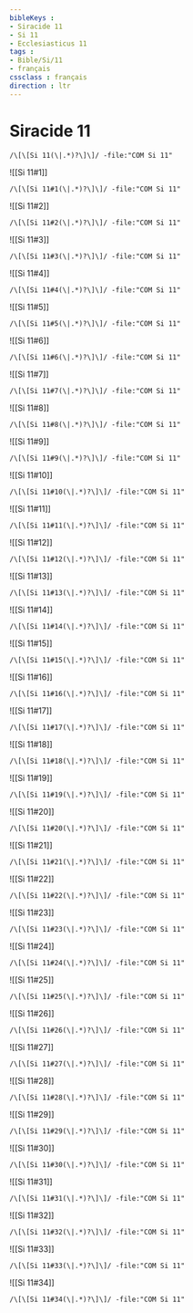 ```yaml
---
bibleKeys : 
- Siracide 11
- Si 11
- Ecclesiasticus 11
tags : 
- Bible/Si/11
- français
cssclass : français
direction : ltr
---
```


# Siracide 11

```query
/\[\[Si 11(\|.*)?\]\]/ -file:"COM Si 11"
```



![[Si 11#1]]

```query
/\[\[Si 11#1(\|.*)?\]\]/ -file:"COM Si 11"
```

![[Si 11#2]]

```query
/\[\[Si 11#2(\|.*)?\]\]/ -file:"COM Si 11"
```

![[Si 11#3]]

```query
/\[\[Si 11#3(\|.*)?\]\]/ -file:"COM Si 11"
```

![[Si 11#4]]

```query
/\[\[Si 11#4(\|.*)?\]\]/ -file:"COM Si 11"
```

![[Si 11#5]]

```query
/\[\[Si 11#5(\|.*)?\]\]/ -file:"COM Si 11"
```

![[Si 11#6]]

```query
/\[\[Si 11#6(\|.*)?\]\]/ -file:"COM Si 11"
```

![[Si 11#7]]

```query
/\[\[Si 11#7(\|.*)?\]\]/ -file:"COM Si 11"
```

![[Si 11#8]]

```query
/\[\[Si 11#8(\|.*)?\]\]/ -file:"COM Si 11"
```

![[Si 11#9]]

```query
/\[\[Si 11#9(\|.*)?\]\]/ -file:"COM Si 11"
```

![[Si 11#10]]

```query
/\[\[Si 11#10(\|.*)?\]\]/ -file:"COM Si 11"
```

![[Si 11#11]]

```query
/\[\[Si 11#11(\|.*)?\]\]/ -file:"COM Si 11"
```

![[Si 11#12]]

```query
/\[\[Si 11#12(\|.*)?\]\]/ -file:"COM Si 11"
```

![[Si 11#13]]

```query
/\[\[Si 11#13(\|.*)?\]\]/ -file:"COM Si 11"
```

![[Si 11#14]]

```query
/\[\[Si 11#14(\|.*)?\]\]/ -file:"COM Si 11"
```

![[Si 11#15]]

```query
/\[\[Si 11#15(\|.*)?\]\]/ -file:"COM Si 11"
```

![[Si 11#16]]

```query
/\[\[Si 11#16(\|.*)?\]\]/ -file:"COM Si 11"
```

![[Si 11#17]]

```query
/\[\[Si 11#17(\|.*)?\]\]/ -file:"COM Si 11"
```

![[Si 11#18]]

```query
/\[\[Si 11#18(\|.*)?\]\]/ -file:"COM Si 11"
```

![[Si 11#19]]

```query
/\[\[Si 11#19(\|.*)?\]\]/ -file:"COM Si 11"
```

![[Si 11#20]]

```query
/\[\[Si 11#20(\|.*)?\]\]/ -file:"COM Si 11"
```

![[Si 11#21]]

```query
/\[\[Si 11#21(\|.*)?\]\]/ -file:"COM Si 11"
```

![[Si 11#22]]

```query
/\[\[Si 11#22(\|.*)?\]\]/ -file:"COM Si 11"
```

![[Si 11#23]]

```query
/\[\[Si 11#23(\|.*)?\]\]/ -file:"COM Si 11"
```

![[Si 11#24]]

```query
/\[\[Si 11#24(\|.*)?\]\]/ -file:"COM Si 11"
```

![[Si 11#25]]

```query
/\[\[Si 11#25(\|.*)?\]\]/ -file:"COM Si 11"
```

![[Si 11#26]]

```query
/\[\[Si 11#26(\|.*)?\]\]/ -file:"COM Si 11"
```

![[Si 11#27]]

```query
/\[\[Si 11#27(\|.*)?\]\]/ -file:"COM Si 11"
```

![[Si 11#28]]

```query
/\[\[Si 11#28(\|.*)?\]\]/ -file:"COM Si 11"
```

![[Si 11#29]]

```query
/\[\[Si 11#29(\|.*)?\]\]/ -file:"COM Si 11"
```

![[Si 11#30]]

```query
/\[\[Si 11#30(\|.*)?\]\]/ -file:"COM Si 11"
```

![[Si 11#31]]

```query
/\[\[Si 11#31(\|.*)?\]\]/ -file:"COM Si 11"
```

![[Si 11#32]]

```query
/\[\[Si 11#32(\|.*)?\]\]/ -file:"COM Si 11"
```

![[Si 11#33]]

```query
/\[\[Si 11#33(\|.*)?\]\]/ -file:"COM Si 11"
```

![[Si 11#34]]

```query
/\[\[Si 11#34(\|.*)?\]\]/ -file:"COM Si 11"
```

